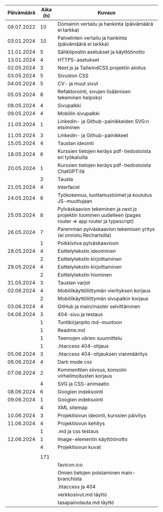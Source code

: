 | Päivämäärä | Aika (h) | Kuvaus
|------------|----------|---------------------------------------------------------------------------------------------------------------|
| 09.07.2022 |    10    | Domainin vertailu ja hankinta (päivämäärä ei tarkka)                                                          |
| 03.01.2024 |    10    | Palvelinten vertailu ja hankinta (päivämäärä ei tarkka)                                                       |
| 11.01.2024 |    5     | Sähköpostin asetukset ja käyttöönotto                                                                         |
| 13.01.2024 |    4     | HTTPS-asetukset                                                                                               |
| 02.05.2024 |    3     | Next.js ja TailwindCSS projektin aloitus                                                                      |
| 03.05.2024 |    5     | Sivuston CSS                                                                                                  |
| 04.05.2024 |    5     | CV- ja muut sivut                                                                                             |
| 05.05.2024 |    8     | Refaktorointi, sivujen lisäämisen tekeminen helpoksi                                                          |
| 08.05.2024 |    4     | Sivupalkki                                                                                                    |
| 09.05.2024 |    4     | Mobiilin sivupalkki                                                                                           |
| 11.05.2024 |    1     | Linkedin- ja Github-painikkeiden SVG:n etsiminen                                                              |
| 11.05.2024 |    3     | Linkedin- ja Github-painikkeet                                                                                |
| 15.05.2024 |    4     | Taustan ideointi                                                                                              |
| 18.05.2024 |    6     | Kurssien tietojen keräys pdf-tiedostoista eri työkaluilla                                                     |
| 20.05.2024 |    1     | Kurssien tietojen keräys pdf-tiedostoista ChatGPT:llä                                                         |
|            |    3     | Tausta                                                                                                        |
| 21.05.2024 |    4     | Interfacet                                                                                                    |
| 24.05.2024 |    6     | Työkokemus, luottamustoimet ja koulutus JS-muuttujaan                                                         |
| 25.05.2024 |    8     | Pylväskaavion tekeminen ja next.js projektin luominen uudelleen (pages router =&gt; app router ja typescript) |
| 26.05.2024 |    7     | Paremman pylväskaavion tekemisen yritys (ei onnistu Rechartsilla)                                             |
|            |    1     | Poikkiviiva pylväskaavioon                                                                                    |
| 28.05.2024 |    4     | Esittelytekstin ideoiminen                                                                                    |
|            |    2     | Esittelytekstin kirjoittaminen                                                                                |
| 29.05.2024 |    4     | Esittelytekstin kirjoittaminen                                                                                |
|            |    2     | Esittelytekstin hiominen                                                                                      |
| 31.05.2024 |    3     | Taustan varjot                                                                                                |
| 02.06.2024 |    4     | Mobiilikäyttöliittymän vierityksen korjaus                                                                    |
|            |    2     | Mobiilikäyttöliittymän sivupalkin korjaus                                                                     |
| 03.06.2024 |    4     | GitHub ja main/master selvittäminen                                                                           |
| 04.06.2024 |    3     | 404-sivu ja testaus                                                                                           |
|            |    1     | Tuntikirjanpito md-muotoon                                                                                    |
|            |    1     | Readme.md                                                                                                     |
|            |    1     | Teemojen värien suunnittelu                                                                                   |
|            |    1     | .htaccess 404-ohjaus                                                                                          |
| 05.06.2024 |    3     | .htaccess 404-ohjauksen vianmääritys                                                                          |
| 06.06.2024 |    4     | Dark mode css                                                                                                 |
| 07.06.2024 |    2     | Kommenttien siivous, konsolin virheilmoitusten korjaus                                                        |
|            |    4     | SVG ja CSS-animaatio                                                                                          |
| 08.06.2024 |    6     | Googlen indeksointi                                                                                           |
| 09.06.2024 |    1     | Googlen indeksointi                                                                                           |
|            |    4     | XML sitemap                                                                                                   |
| 10.06.2024 |    3     | Projektisivun ideointi, kurssien päivitys                                                                     |
| 11.06.2024 |    4     | Projektisivun kehitys                                                                                         |
|            |    1     | .md ja css testaus																							|
| 12.06.2024 |    1		| Image-elementin käyttöönotto                    																|
|			 |	  4		| Projektisivun kuvat																							|
|            |          |																												|
|            |   171    |																												|
|			 |			| favicon.ico                               																	|
|			 |			| Omien tietojen poistaminen main-branchista																	|
|			 |			| .htaccess ja 404																								|
|			 |			| verkkosivut.md täyttö 																						|		
|			 |			| tasapainolauta.md täyttö 																						|		